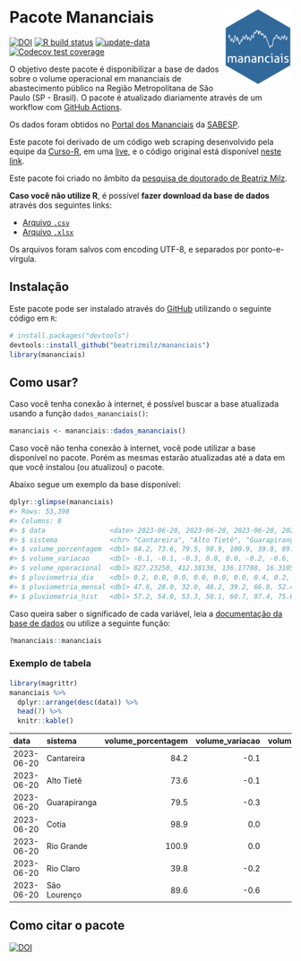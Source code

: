 
<!-- README.md is generated from README.Rmd. Please edit that file -->

# Pacote Mananciais <img src="man/figures/hexlogo.png" align="right" width = "120px"/>

<!-- badges: start -->

[![DOI](https://zenodo.org/badge/DOI/10.5281/zenodo.4733056.svg)](https://doi.org/10.5281/zenodo.4733056)
[![R build
status](https://github.com/beatrizmilz/mananciais/workflows/R-CMD-check/badge.svg)](https://github.com/beatrizmilz/mananciais/actions)
[![update-data](https://github.com/beatrizmilz/mananciais/actions/workflows/2-update_data.yaml/badge.svg)](https://github.com/beatrizmilz/mananciais/actions/workflows/2-update_data.yaml)
[![Codecov test
coverage](https://codecov.io/gh/beatrizmilz/mananciais/branch/master/graph/badge.svg)](https://codecov.io/gh/beatrizmilz/mananciais?branch=master)
<!-- badges: end -->

O objetivo deste pacote é disponibilizar a base de dados sobre o volume
operacional em mananciais de abastecimento público na Região
Metropolitana de São Paulo (SP - Brasil). O pacote é atualizado
diariamente através de um workflow com [GitHub
Actions](https://github.com/beatrizmilz/mananciais/actions).

Os dados foram obtidos no [Portal dos
Mananciais](http://mananciais.sabesp.com.br/Situacao) da
[SABESP](http://site.sabesp.com.br/site/Default.aspx).

Este pacote foi derivado de um código web scraping desenvolvido pela
equipe da [Curso-R](https://www.curso-r.com/), em uma
[live](https://youtu.be/jvZIxrMmOcQ), e o código original está
disponível [neste
link](https://github.com/curso-r/lives/blob/master/drafts/20200730_scraper_sabesp.R).

Este pacote foi criado no âmbito da [pesquisa de doutorado de Beatriz
Milz](https://beatrizmilz.github.io/tese/).

**Caso você não utilize R**, é possível **fazer download da base de
dados** através dos seguintes links:

- [Arquivo
  `.csv`](https://github.com/beatrizmilz/mananciais/raw/master/inst/extdata/mananciais.csv)
- [Arquivo
  `.xlsx`](https://github.com/beatrizmilz/mananciais/blob/master/inst/extdata/mananciais.xlsx?raw=true)

Os arquivos foram salvos com encoding UTF-8, e separados por
ponto-e-vírgula.

## Instalação

Este pacote pode ser instalado através do [GitHub](https://github.com/)
utilizando o seguinte código em `R`:

``` r
# install.packages("devtools")
devtools::install_github("beatrizmilz/mananciais")
library(mananciais)
```

## Como usar?

Caso você tenha conexão à internet, é possível buscar a base atualizada
usando a função `dados_mananciais()`:

``` r
mananciais <- mananciais::dados_mananciais() 
```

Caso você não tenha conexão à internet, você pode utilizar a base
disponível no pacote. Porém as mesmas estarão atualizadas até a data em
que você instalou (ou atualizou) o pacote.

Abaixo segue um exemplo da base disponível:

``` r
dplyr::glimpse(mananciais)
#> Rows: 53,398
#> Columns: 8
#> $ data                <date> 2023-06-20, 2023-06-20, 2023-06-20, 2023-06-20, 2…
#> $ sistema             <chr> "Cantareira", "Alto Tietê", "Guarapiranga", "Cotia…
#> $ volume_porcentagem  <dbl> 84.2, 73.6, 79.5, 98.9, 100.9, 39.8, 89.6, 84.3, 7…
#> $ volume_variacao     <dbl> -0.1, -0.1, -0.3, 0.0, 0.0, -0.2, -0.6, 0.0, -0.1,…
#> $ volume_operacional  <dbl> 827.23250, 412.38136, 136.17708, 16.31059, 113.138…
#> $ pluviometria_dia    <dbl> 0.2, 0.0, 0.0, 0.0, 0.0, 0.0, 0.4, 0.2, 0.1, 0.0, …
#> $ pluviometria_mensal <dbl> 47.6, 28.0, 32.0, 46.2, 39.2, 66.8, 52.4, 47.4, 28…
#> $ pluviometria_hist   <dbl> 57.2, 54.0, 53.3, 58.1, 60.7, 97.4, 75.6, 57.2, 54…
```

Caso queira saber o significado de cada variável, leia a [documentação
da base de
dados](https://beatrizmilz.github.io/mananciais/reference/mananciais.html)
ou utilize a seguinte função:

``` r
?mananciais::mananciais
```

### Exemplo de tabela

``` r
library(magrittr)
mananciais %>% 
  dplyr::arrange(desc(data)) %>% 
  head(7) %>%
  knitr::kable()
```

| data       | sistema      | volume_porcentagem | volume_variacao | volume_operacional | pluviometria_dia | pluviometria_mensal | pluviometria_hist |
|:-----------|:-------------|-------------------:|----------------:|-------------------:|-----------------:|--------------------:|------------------:|
| 2023-06-20 | Cantareira   |               84.2 |            -0.1 |          827.23250 |              0.2 |                47.6 |              57.2 |
| 2023-06-20 | Alto Tietê   |               73.6 |            -0.1 |          412.38136 |              0.0 |                28.0 |              54.0 |
| 2023-06-20 | Guarapiranga |               79.5 |            -0.3 |          136.17708 |              0.0 |                32.0 |              53.3 |
| 2023-06-20 | Cotia        |               98.9 |             0.0 |           16.31059 |              0.0 |                46.2 |              58.1 |
| 2023-06-20 | Rio Grande   |              100.9 |             0.0 |          113.13879 |              0.0 |                39.2 |              60.7 |
| 2023-06-20 | Rio Claro    |               39.8 |            -0.2 |            5.43457 |              0.0 |                66.8 |              97.4 |
| 2023-06-20 | São Lourenço |               89.6 |            -0.6 |           79.55012 |              0.4 |                52.4 |              75.6 |

## Como citar o pacote

[![DOI](https://zenodo.org/badge/DOI/10.5281/zenodo.4733056.svg)](https://doi.org/10.5281/zenodo.4733056)
